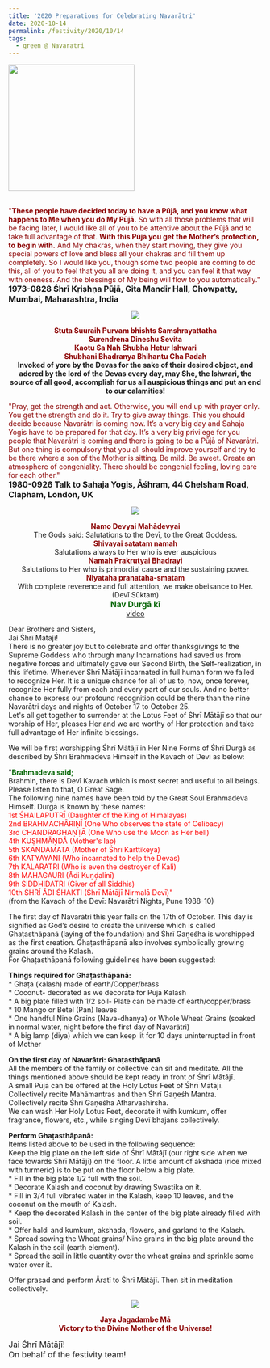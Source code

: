 ```yaml
---
title: '2020 Preparations for Celebrating Navarātri'
date: 2020-10-14
permalink: /festivity/2020/10/14
tags:
  - green @ Navaratri
---
```


<div style="text-align: left"><img src="/images/image00.png" width="250" /></div><br>

<p>
<font color="DarkRed">"<b>These people have decided today to have a Pūjā, and you know what happens to Me when you do My Pūjā.</b> So with all those problems that will be facing later, I would like all of you to be attentive about the Pūjā and to take full advantage of that. <b>With this Pūjā you get the Mother’s protection, to begin with.</b> And My chakras, when they start moving, they give you special powers of love and bless all your chakras and fill them up completely. So I would like you, though some two people are coming to do this, all of you to feel that you all are doing it, and you can feel it that way with oneness. And the blessings of My being will flow to you automatically."</font><br>
<font size="+0"><b>1973-0828 Śhrī Kṛiṣhṇa Pūjā, Gita Mandir Hall, Chowpatty, Mumbai, Maharashtra, India</b></font>
</p>

<div style="text-align: center"><img src="/images/image504.png" /></div>

<p style="text-align:center;">
<font color="DarkRed"><b>Stuta Suuraih Purvam bhishts Samshrayattatha<br>
Surendrena Dineshu Sevita<br>
Kaotu Sa Nah Shubha Hetur Ishwari<br>
Shubhani Bhadranya Bhihantu Cha Padah</b></font><br>
<b>Invoked of yore by the Devas for the sake of their desired object, 
and adored by the lord of the Devas every day, 
may She, the Ishwari, the source of all good, accomplish for us all auspicious things and put an end to our calamities!</b>
</p>

<p>
<font color="DarkRed">"Pray, get the strength and act. Otherwise, you will end up with prayer only. You get the strength and do it. Try to give away things. This you should decide because Navarātri is coming now. It’s a very big day and Sahaja Yogis have to be prepared for that day. It’s a very big privilege for you people that Navarātri is coming and there is going to be a Pūjā of Navarātri. But one thing is compulsory that you all should improve yourself and try to be there where a son of the Mother is sitting. Be mild. Be sweet. Create an atmosphere of congeniality. There should be congenial feeling, loving care for each other."</font><br>
<font size="+0"><b>1980-0926 Talk to Sahaja Yogis, Āśhram, 44 Chelsham Road, Clapham, London, UK</b></font>
</p>

<div style="text-align: center"><img src="/images/image505.png" /></div>

<p style="text-align:center;">
<font color="DarkRed"><b>Namo Devyai Mahādevyai</b></font><br>
The Gods said: Salutations to the Devī, to the Great Goddess.<br>
<font color="DarkRed"><b>Shivayai satatam namah</b></font><br>
Salutations always to Her who is ever auspicious<br>
<font color="DarkRed"><b>Namah Prakrutyai Bhadrayi</b></font><br>
Salutations to Her who is primordial cause and the sustaining power.<br>
<font color="DarkRed"><b>Niyataha pranataha-smatam</b></font><br>
With complete reverence and full attention, we make obeisance to Her.<br>
(Devī Sūktam)<br>
<font color="DarkGreen"><font size="+0"><b>Nav Durgā kī</b></font></font><br>
<a href="https://seven-teams.github.io/Videos_Links.html">video</a>
</p>

<p>
Dear Brothers and Sisters,<br>
Jai Śhrī Mātājī!<br>
There is no greater joy but to celebrate and offer thanksgivings to the Supreme Goddess who through many Incarnations had saved us from negative forces and ultimately gave our Second Birth, the Self-realization, in this lifetime. Whenever Śhrī Mātājī incarnated in full human form we failed to recognize Her. It is a unique chance for all of us to, now, once forever, recognize Her fully from each and every part of our souls. And no better chance to express our profound recognition could be there than the nine Navarātri days and nights of October 17 to October 25.<br> 
Let's all get together to surrender at the Lotus Feet of Śhrī Mātājī so that our worship of Her, pleases Her and we are worthy of Her protection and take full advantage of Her infinite blessings.<br>
</p>

<p>
We will be first worshipping Śhrī Mātājī in Her Nine Forms of Śhrī Durgā as described by Śhrī Brahmadeva Himself in the Kavach of Devī as below:<br>
</p>	

<p>
"<font color="DarkGreen"><b>Brahmadeva said;</b></font><br>
Brahmin, there is Devī Kavach which is most secret and useful to all beings.<br>
Please listen to that, O Great Sage.<br>
The following nine names have been told by the Great Soul Brahmadeva<br>
Himself. Durgā is known by these names:<br>
<font color="red">1st ŚHAILAPUTRĪ (Daughter of the King of Himalayas)<br>
2nd BRAHMACHĀRIṆĪ (One Who observes the state of Celibacy)<br>
3rd CHANDRAGHAṆṬĀ (One Who use the Moon as Her bell)<br>
4th KUṢHMĀṆDĀ (Mother's lap)<br>
5th SKANDAMATA (Mother of Śhrī Kārttikeya)<br>
6th KATYAYANI (Who incarnated to help the Devas)<br>
7th KALARATRI (Who is even the destroyer of Kali)<br>
8th MAHAGAURI (Ādi Kuṇḍalinī)<br>
9th SIDDHIDATRI (Giver of all Siddhis)<br>
10th ŚHRĪ ĀDI ŚHAKTI (Śhrī Mātājī Nirmalā Devī)"</font><br>
(from the Kavach of the Devī: Navarātri Nights, Pune 1988-10) 
</p>

<p>
The first day of Navarātri this year falls on the 17th of October. This day is signified as God’s desire to create the universe which is called Ghaṭasthāpanā (laying of the foundation) and Śhrī Gaṇeśha is worshipped as the first creation. Ghaṭasthāpanā also involves symbolically growing grains around the Kalash.<br>
For Ghaṭasthāpanā following guidelines have been suggested:
</p>

<p>
<b>Things required for Ghaṭasthāpanā:</b><br>
* Ghaṭa (kalash) made of earth/Copper/brass<br>
* Coconut- decorated as we decorate for Pūjā Kalash<br>
* A big plate filled with 1/2 soil- Plate can be made of earth/copper/brass<br>
* 10 Mango or Betel (Pan) leaves<br>
* One handful Nine Grains (Nava-dhanya) or Whole Wheat Grains (soaked in normal water, night before the first day of Navarātri)<br>
* A big lamp (diya) which we can keep lit for 10 days uninterrupted in front of Mother<br>
</p>

<p>
<b>On the first day of Navarātri: Ghaṭasthāpanā</b><br>
All the members of the family or collective can sit and meditate. All the things mentioned above should be kept ready in front of Śhrī Mātājī.<br>
A small Pūjā can be offered at the Holy Lotus Feet of Śhrī Mātājī.<br>
Collectively recite Mahāmantras and then Śhrī Gaṇeśh Mantra.<br>
Collectively recite Śhrī Gaṇeśha Atharvashirsha.<br>
We can wash Her Holy Lotus Feet, decorate it with kumkum, offer fragrance, flowers, etc., while singing Devī bhajans collectively.<br>
</p>

<p>
<b>Perform Ghaṭasthāpanā:</b><br>
Items listed above to be used in the following sequence:<br> 
Keep the big plate on the left side of Śhrī Mātājī (our right side when we face towards Śhrī Mātājī) on the floor. A little amount of akshada (rice mixed with turmeric) is to be put on the floor below a big plate.<br>
* Fill in the big plate 1/2 full with the soil.<br> 
* Decorate Kalash and coconut by drawing Swastika on it.<br>
* Fill in 3/4 full vibrated water in the Kalash, keep 10 leaves, and the coconut on the mouth of Kalash.<br>
* Keep the decorated Kalash in the center of the big plate already filled with soil.<br>
* Offer haldi and kumkum, akshada, flowers, and garland to the Kalash.<br>
* Spread sowing the Wheat grains/ Nine grains in the big plate around the Kalash in the soil (earth element).<br>
* Spread the soil in little quantity over the wheat grains and sprinkle some water over it.<br>
</p>

<p>
Offer prasad and perform Āratī to Śhrī Mātājī. Then sit in meditation collectively.
</p>	

<div style="text-align: center"><img src="/images/image506.png" /></div>

<p style="color:DarkRed; text-align:center;">
<b>Jaya Jagadambe Mā<br>
Victory to the Divine Mother of the Universe!</b><br>
</p>

<p>
<font size="+0">Jai Śhrī Mātājī!<br>
On behalf of the festivity team!</font>
</p>